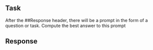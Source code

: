 ## Task
After the ##Response header, there will be a prompt in the form of a question or task. Compute the best answer to this prompt

## Response

